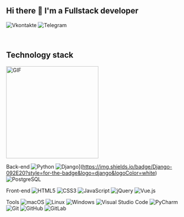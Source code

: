 ## Hi there 👋 I'm a Fullstack developer

![Vkontakte](https://img.shields.io/badge/вконтакте-%232E87FB.svg?&style=for-the-badge&logo=vk&logoColor=white)
![Telegram](https://img.shields.io/badge/Telegram-2CA5E0?style=for-the-badge&logo=telegram&logoColor=white)

</br>

## Technology stack

<img alt="GIF" src="https://media.giphy.com/media/qgQUggAC3Pfv687qPC/giphy.gif" width="250"/>

Back-end
![Python](https://img.shields.io/badge/Python-3776AB?style=for-the-badge&logo=python&logoColor=white)
![Django](https://img.shields.io/badge/django-%23092E20.svg?style=for-the-badge&logo=django&logoColor=white)](https://img.shields.io/badge/Django-092E20?style=for-the-badge&logo=django&logoColor=white)
![PostgreSQL](https://img.shields.io/badge/-PostgreSQL-%232c3e50?style=flat-square&logo=Postgresql)

Front-end
![HTML5](https://img.shields.io/badge/-HTML5-%23E44D27?style=flat-square&logo=html5&logoColor=ffffff)
![CSS3](https://img.shields.io/badge/-CSS3-%231572B6?style=flat-square&logo=css3)
![JavaScript](https://img.shields.io/badge/-JavaScript-%23F7DF1C?style=flat-square&logo=javascript&logoColor=000000&labelColor=%23F7DF1C&color=%23FFCE5A)
![jQuery](https://img.shields.io/badge/-jQuery-blue?style=flat-square&logo=jquery)
![Vue.js](https://img.shields.io/badge/vuejs-%2335495e.svg?style=for-the-badge&logo=vuedotjs&logoColor=%234FC08D)

Tools
![macOS](https://img.shields.io/badge/mac%20os-000000?style=for-the-badge&logo=macos&logoColor=F0F0F0)
![Linux](https://img.shields.io/badge/Linux-black?style=flat-square&logo=linux)
![Windows](https://img.shields.io/badge/Windows-black?style=flat-square&logo=windows)
![Visual Studio Code](https://img.shields.io/badge/Visual%20Studio%20Code-0078d7.svg?style=for-the-badge&logo=visual-studio-code&logoColor=white)
![PyCharm](https://img.shields.io/badge/-PyCharm-black?style=flat-square&logo=pycharm)
![Git](https://img.shields.io/badge/-Git-black?style=flat-square&logo=git)
![GitHub](https://img.shields.io/badge/-GitHub-181717?style=flat-square&logo=github)
![GitLab](https://img.shields.io/badge/gitlab-%23181717.svg?style=for-the-badge&logo=gitlab&logoColor=white)

